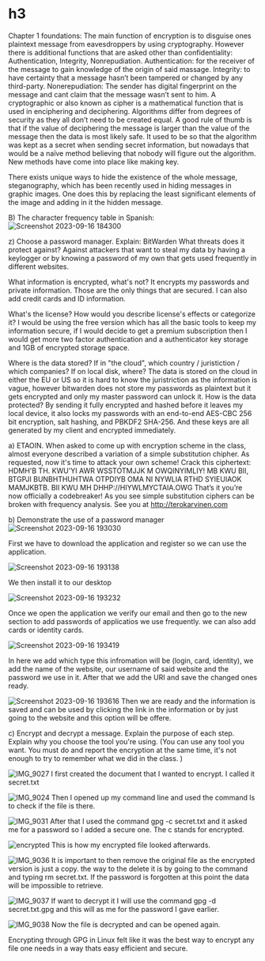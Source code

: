 # h3

Chapter 1 foundations: 
The main function of encryption is to disguise ones plaintext message from eavesdroppers by using cryptography.
 However there is additional functions that are asked other than confidentiality: Authentication, Integrity, Nonrepudiation. 
Authentication: for the receiver of the message to gain knowledge of the origin of said massage. 
Integrity: to have certainty that a message hasn’t been tampered or changed by any third-party.
Nonerepudiation: The sender has digital fingerprint on the message and cant claim that the message wasn’t sent to him. 
A cryptographic or also known as cipher is a mathematical function that is used in enciphering and deciphering. Algorithms differ from degrees of security as they all don’t need to be created equal. A good rule of thumb is that if the value of deciphering the message is larger than the value of the message then the data is most likely safe. 
It used to be so that the algorithm was kept as a secret when sending secret information, but nowadays that would be a naïve method believing that nobody will figure out the algorithm. New methods have come into place like making key.

There exists unique ways to hide the existence of the whole message, steganography, which has been recently used in hiding messages in graphic images. One does this by replacing the least significant elements of the image and adding in it the hidden message. 

B) The character frequency table in Spanish: 
![Screenshot 2023-09-16 184300](https://github.com/EmilioLehto/InformationSecurity/assets/113890358/30501759-dc8a-4c0c-9cae-bd6e1fc52708)

z) Choose a password manager. Explain:  BitWarden
What threats does it protect against?
Against attackers that want to steal my data by having a keylogger or by knowing a password of my own that gets used frequently in different websites. 

What information is encrypted, what's not?
It encrypts my passwords and private information. Those are the only things that are secured. I can also add credit cards and ID information.

What's the license? How would you describe license's effects or categorize it?
I would be using the free version which has all the basic tools to keep my information secure, if I would decide to get a premium subscription then I would get more two factor authentication and a authenticator key storage and 1GB of encrypted storage space. 

Where is the data stored? If in "the cloud", which country / juristiction / which companies? If on local disk, where?
The data is stored on the cloud in either the EU or US so it is hard to know the juristriction as the information is vague, however bitwarden does not store my passwords as plaintext but it gets encrypted and only my master password can unlock it.
How is the data protected?
By sending it fully encrypted and hashed before it leaves my local device, it also locks my passwords with an end-to-end AES-CBC 256 bit encryption, salt hashing, and PBKDF2 SHA-256. And these keys are all generated by my client and encrypted immediately. 

 a) ETAOIN. When asked to come up with encryption scheme in the class, almost everyone described a variation of a simple substitution chipher. As requested, now it's time to attack your own scheme! Crack this ciphertext:
HDMH'B TH. KWU'YI AWR WSSTOTMJJK M OWQINYIMLIY! MB KWU BII, BTGPJI BUNBHTHUHTWA OTPDIYB OMA NI NYWLIA RTHD SYIEUIAOK MAMJKBTB. BII KWU MH DHHP://HIYWLMYCTAIA.OWG
That’s it you’re now officially a codebreaker! As you see simple substitution ciphers can be broken with frequency analysis. See you at http://terokarvinen.com


b) Demonstrate the use of a password manager
![Screenshot 2023-09-16 193030](https://github.com/EmilioLehto/InformationSecurity/assets/113890358/a4979ca8-69dd-484d-9d5a-edde23d54782)

First we have to download the application and register so we can use the application. 


![Screenshot 2023-09-16 193138](https://github.com/EmilioLehto/InformationSecurity/assets/113890358/7a9ef0b9-90e6-47e9-b154-609793eed43c)

We then install it to our desktop 

![Screenshot 2023-09-16 193232](https://github.com/EmilioLehto/InformationSecurity/assets/113890358/e3e57cf8-0b99-499a-bd47-3d23b74cfd46)

Once we open the application we verify our email and then go to the new section to add passwords of applicatios we use frequently. we can also add cards or identity cards.

![Screenshot 2023-09-16 193419](https://github.com/EmilioLehto/InformationSecurity/assets/113890358/cd5bcb1a-16a0-4e6c-86d9-0b9742ac63bf)

In here we add which type this infromation will be (login, card, identity), we add the name of the website, our username of said website and the password we use in it. After that we add the URI and save the changed ones ready. 

![Screenshot 2023-09-16 193616](https://github.com/EmilioLehto/InformationSecurity/assets/113890358/d7581693-3cf9-436c-a7df-cd4936bc7d69)
 Then we are ready and the information is saved and can be used by clicking the link in the information or by just going to the website and this option will be offere. 


 c) Encrypt and decrypt a message. Explain the purpose of each step. Explain why you choose the tool you're using. (You can use any tool you want. You must do and report the encryption at the same time, it's not enough to try to remember what we did in the class. )

![IMG_9027](https://github.com/EmilioLehto/InformationSecurity/assets/113890358/a0a9cd62-b9b8-440f-855d-9176033f19f1)
I first created the document that I wanted to encrypt. I called it secret.txt

![IMG_9024](https://github.com/EmilioLehto/InformationSecurity/assets/113890358/7f8d7298-b4a5-4097-ae62-0e66cb5df544)
Then I opened up my command line and used the command ls to check if the file is there. 

![IMG_9031](https://github.com/EmilioLehto/InformationSecurity/assets/113890358/ef75578b-999f-4d60-ab35-b55e45acc2c8)
After that I used the command gpg -c secret.txt and it asked me for a password so I added a secure one. The c stands for encrypted. 

![encrypted](https://github.com/EmilioLehto/InformationSecurity/assets/113890358/a7d3feca-fc54-47fe-aac4-79b7726bcb85)
This is how my encrypted file looked afterwards.

![IMG_9036](https://github.com/EmilioLehto/InformationSecurity/assets/113890358/ee999b4c-eb9c-49a6-9cc4-70cd3f410697)
It is important to then remove the original file as the encrypted version is just a copy. the way to the delete it is by going to the command and typing rm secret.txt. If the password is forgotten at this point the data will be impossible to retrieve. 

![IMG_9037](https://github.com/EmilioLehto/InformationSecurity/assets/113890358/c6164dbb-6b9d-4ba5-bc97-fe91f6108f5d)
If want to decrypt it I will use the command gpg -d secret.txt.gpg and this will as me for the password I gave earlier. 

![IMG_9038](https://github.com/EmilioLehto/InformationSecurity/assets/113890358/d4d19360-35a7-426c-bf4c-9bdbb1b959ee)
Now the file is decrypted and can be opened again. 

Encrypting through GPG in Linux felt like it was the best way to encrypt any file one needs in a way thats easy efficient and secure. 



